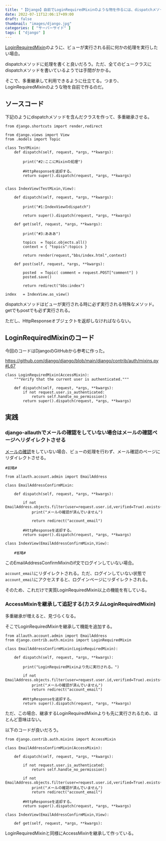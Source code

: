```yaml
---
title: "【Django】自前でLoginRequiredMixinのような物を作るには、dispatchメソッドを使う【多重継承】"
date: 2022-07-11T12:06:17+09:00
draft: false
thumbnail: "images/django.jpg"
categories: [ "サーバーサイド" ]
tags: [ "django" ]
---
```


[LoginRequiredMixin](/post/django-login-required-mixin/)のように、ビューが実行される前に何かの処理を実行したい場合。

dispatchメソッドに処理を書くと良いだろう。ただ、全てのビュークラスにdispatchメソッドを書いているようでは手間がかかる。

そこで、多重継承して利用できるように仕立てる。つまり、LoginRequiredMixinのような物を自前で作るのだ。

## ソースコード

下記のようにdispatchメソッドを含んだクラスを作って、多重継承させる。


    from django.shortcuts import render,redirect
    
    from django.views import View
    from .models import Topic
    
    class TestMixin:
        def dispatch(self, request, *args, **kwargs):
    
            print("#2:ここにMixinの処理")
    
            #HttpResponseを返却する。
            return super().dispatch(request, *args, **kwargs)
    
    
    class IndexView(TestMixin,View):
    
        def dispatch(self, request, *args, **kwargs):
    
            print("#1:IndexViewのdispatch")
    
            return super().dispatch(request, *args, **kwargs)
    
        def get(self, request, *args, **kwargs):
    
            print("#3:あああ")
    
            topics  = Topic.objects.all()
            context = { "topics":topics }
    
            return render(request,"bbs/index.html",context)
    
        def post(self, request, *args, **kwargs):
    
            posted  = Topic( comment = request.POST["comment"] )
            posted.save()
    
            return redirect("bbs:index")
    
    index   = IndexView.as_view()


dispatchメソッドはビューが実行される時に必ず実行される特殊なメソッド。getでもpostでも必ず実行される。

ただし、HttpResponseオブジェクトを返却しなければならない。

## LoginRequiredMixinのコード

今回のコードはDjangoのGitHubから参考に作った。

https://github.com/django/django/blob/main/django/contrib/auth/mixins.py#L67

    class LoginRequiredMixin(AccessMixin):
        """Verify that the current user is authenticated."""
    
        def dispatch(self, request, *args, **kwargs):
            if not request.user.is_authenticated:
                return self.handle_no_permission()
            return super().dispatch(request, *args, **kwargs)
    

## 実践


### django-allauthでメールの確認をしていない場合はメールの確認ページへリダイレクトさせる

[メールの確認](/post/django-allauth-why-not-verify-email/)をしていない場合、ビューの処理を行わず、メール確認のページにリダイレクトさせる。


    #前略#

    from allauth.account.admin import EmailAddress

    class EmailAddressConfirmMixin:
    
        def dispatch(self, request, *args, **kwargs):
    
            if not EmailAddress.objects.filter(user=request.user.id,verified=True).exists():
                print("メールの確認が済んでいません")

                return redirect("account_email")
    
            #HttpResponseを返却する。
            return super().dispatch(request, *args, **kwargs)
    
    class IndexView(EmailAddressConfirmMixin,View):

        #省略#



このEmailAddressConfirmMixinのif文でログインしていない場合。

`account_email`にリダイレクトされる。ただ、ログインしていない状態で`account_email`にアクセスすると、ログインページにリダイレクトされる。

そのため、これだけで実質LoginRequiredMixin以上の機能を有している。


### AccessMixinを継承して追記する(カスタムLoginRequiredMixin)

多重継承が増えると、見づらくなる。

そこでLoginRequiredMixinを継承して機能を追加する。

    from allauth.account.admin import EmailAddress
    from django.contrib.auth.mixins import LoginRequiredMixin
    
    class EmailAddressConfirmMixin(LoginRequiredMixin):
    
        def dispatch(self, request, *args, **kwargs):
    
            print("LoginRequiredMixinより先に実行される。")
    
            if not EmailAddress.objects.filter(user=request.user.id,verified=True).exists():
                print("メールの確認が済んでいません")
                return redirect("account_email")
    
            #HttpResponseを返却する。
            return super().dispatch(request, *args, **kwargs)
    

ただ、この場合、継承するLoginRequiredMixinよりも先に実行されるため、ほとんど意味はない。

以下のコードが良いだろう。


    from django.contrib.auth.mixins import AccessMixin
    
    class EmailAddressConfirmMixin(AccessMixin):
    
        def dispatch(self, request, *args, **kwargs):
    
            if not request.user.is_authenticated:
                return self.handle_no_permission()
    
            if not EmailAddress.objects.filter(user=request.user.id,verified=True).exists():
                print("メールの確認が済んでいません")
                return redirect("account_email")
    
            #HttpResponseを返却する。
            return super().dispatch(request, *args, **kwargs)
    
    class IndexView(EmailAddressConfirmMixin,View):
    
        def get(self, request, *args, **kwargs):
    

LoginRequiredMixinと同様にAccessMixinを継承して作っている。


